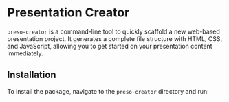 # Presentation Creator

`preso-creator` is a command-line tool to quickly scaffold a new web-based presentation project. It generates a complete file structure with HTML, CSS, and JavaScript, allowing you to get started on your presentation content immediately.

## Installation

To install the package, navigate to the `preso-creator` directory and run:

